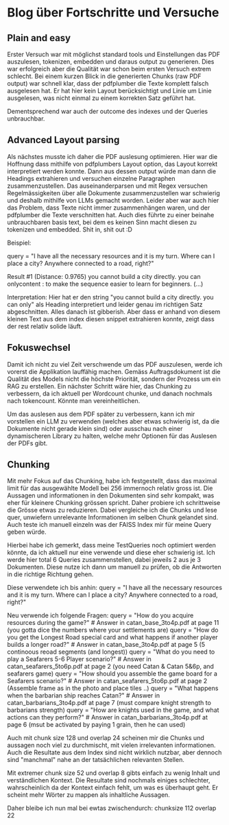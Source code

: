 # Blog über Fortschritte und Versuche

## Plain and easy

Erster Versuch war mit möglichst standard tools und Einstellungen das PDF auszulesen, tokenizen, embedden und daraus output zu generieren. Dies war erfolgreich aber die Qualität war schon beim ersten Versuch extrem schlecht. Bei einem kurzen Blick in die generierten Chunks (raw PDF output) war schnell klar, dass der pdfplumber die Texte komplett falsch ausgelesen hat. Er hat hier kein Layout berücksichtigt und Linie um Linie ausgelesen, was nicht einmal zu einem korrekten Satz geführt hat.

Dementsprechend war auch der outcome des indexes und der Queries unbrauchbar.

## Advanced Layout parsing

Als nächstes musste ich daher die PDF auslesung optimieren. Hier war die Hoffnung dass mithilfe von pdfplumbers Layout option, das Layout korrekt interpretiert werden konnte. Dann aus dessen output würde man dann die Headings extrahieren und versuchen einzelne Paragraphen zusammenzustellen. Das auseinanderparsen und mit Regex versuchen Regelmässigkeiten über alle Dokumente zusammenzustellen war schwierig und deshalb mithilfe von LLMs gemacht worden. Leider aber war auch hier das Problem, dass Texte nicht immer zusammenhängen waren, und der pdfplumber die Texte verschnitten hat. Auch dies führte zu einer beinahe unbrauchbaren basis text, bei dem es keinen Sinn macht diesen zu tokenizen und embedded. Shit in, shit out :D

Beispiel:

query = "I have all the necessary resources and it is my turn. Where can I place a city? Anywhere connected to a road, right?"

Result #1 (Distance: 0.9765)
you cannot build a city directly. you can onlycontent : to make the sequence easier to learn for beginners. (...)

Interpretation: Hier hat er den string "you cannot build a city directly. you can only" als Heading interpretiert und leider genau im richtigen Satz abgeschnitten. Alles danach ist gibberish. Aber dass er anhand von diesem kleinen Text aus dem index diesen snippet extrahieren konnte, zeigt dass der rest relativ solide läuft.

## Fokuswechsel

Damit ich nicht zu viel Zeit verschwende um das PDF auszulesen, werde ich vorerst die Applikation lauffähig machen. Gemäss Auftragsdokument ist die Qualität des Models nicht die höchste Priorität, sondern der Prozess um ein RAG zu erstellen. Ein nächster Schritt wäre hier, das Chunking zu verbessern, da ich aktuell per Wordcount chunke, und danach nochmals nach tokencount. Könnte man vereinheitlichen.

Um das auslesen aus dem PDF später zu verbessern, kann ich mir vorstellen ein LLM zu verwenden (welches aber etwas schwierig ist, da die Dokumente nicht gerade klein sind) oder ausschau nach einer dynamischeren Library zu halten, welche mehr Optionen für das Auslesen der PDFs gibt.

## Chunking

Mit mehr Fokus auf das Chunking, habe ich festgestellt, dass das maximal limit für das ausgewählte Modell bei 256 immernoch relativ gross ist. Die Aussagen und informationen in den Dokumenten sind sehr kompakt, was eher für kleinere Chunking grössen spricht. Daher probiere ich schrittweise die Grösse etwas zu reduzieren. Dabei vergleiche ich die Chunks und lese quer, unwiefern unrelevante Informationen im selben Chunk gelandet sind. Auch teste ich manuell einzeln was der FAISS Index mir für meine Query geben würde.

Hierbei habe ich gemerkt, dass meine TestQueries noch optimiert werden könnte, da ich aktuell nur eine verwende und diese eher schwierig ist. Ich werde hier total 6 Queries zusammenstellen, dabei jeweils 2 aus je 3 Dokumenten. Diese nutze ich dann um manuell zu prüfen, ob die Antworten in die richtige Richtung gehen.

Diese verwendete ich bis anhin:
query = "I have all the necessary resources and it is my turn. Where can I place a city? Anywhere connected to a road, right?"

Neu verwende ich folgende Fragen:
query = "How do you acquire resources during the game?" # Answer in catan_base_3to4p.pdf at page 11 (you gotta dice the numbers where your settlements are)
query = "How do you get the Longest Road special card and what happens if another player builds a longer road?" # Answer in catan_base_3to4p.pdf at page 5 (5 continoous reoad segments (and longest))
query = "What do you need to play a Seafarers 5-6 Player scenario?" # Answer in catan_seafarers_5to6p.pdf at page 2 (you need Catan & Catan 5&6p, and seafarers game)
query = "How should you assemble the game board for a Seafarers scenario?" # Answer in catan_seafarers_5to6p.pdf at page 2 (Assemble frame as in the photo and place tiles ..)
query = "What happens when the barbarian ship reaches Catan?" # Answer in catan_barbarians_3to4p.pdf at page 7 (must compare knight strength to barbarians strength)
query = "How are knights used in the game, and what actions can they perform?" # Answer in catan_barbarians_3to4p.pdf at page 6 (msut be activated by paying 1 grain, then he can used)

Auch mit chunk size 128 und overlap 24 scheinen mir die Chunks und aussagen noch viel zu durchmischt, mit vielen irrelevanten informationen. Auch die Resultate aus dem Index sind nicht wirklich nutzbar, aber dennoch sind "manchmal" nahe an der tatsächlichen relevanten Stellen.

Mit extremer chunk size 52 und overlap 8 gibts einfach zu wenig Inhalt und verständlichen Kontext. Die Resultate sind nochmals einiges schlechter, wahrscheinlich da der Kontext einfach fehlt, um was es überhaupt geht. Er scheint mehr Wörter zu mappen als inhaltliche Aussagen.

Daher bleibe ich nun mal bei ewtas zwischendurch: chunksize 112 overlap 22
